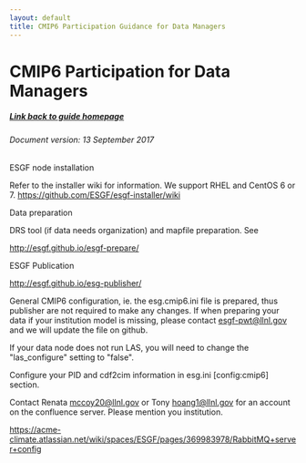 ```yaml
---
layout: default
title: CMIP6 Participation Guidance for Data Managers
---
```


# CMIP6 Participation for Data Managers
##### [Link back to guide homepage][guide]

###### Document version: 13 September 2017

ESGF node installation

Refer to the installer wiki for information.  We support RHEL and CentOS  6 or 7.
https://github.com/ESGF/esgf-installer/wiki

Data preparation

DRS tool (if data needs organization) and mapfile preparation.  See

http://esgf.github.io/esgf-prepare/

ESGF Publication

http://esgf.github.io/esg-publisher/

General CMIP6 configuration, ie. the esg.cmip6.ini file is prepared, thus publisher are not required to make any changes.  If when preparing your data if your institution model is missing, please contact esgf-pwt@llnl.gov and we will update the file on github.  

If your data node does not run LAS, you will need to change the "las_configure" setting to "false".

Configure your PID and cdf2cim information in esg.ini [config:cmip6] section. 

Contact Renata mccoy20@llnl.gov or Tony hoang1@llnl.gov for an account on the confluence server.  Please mention you institution.

https://acme-climate.atlassian.net/wiki/spaces/ESGF/pages/369983978/RabbitMQ+server+config


[guide]: index.html
